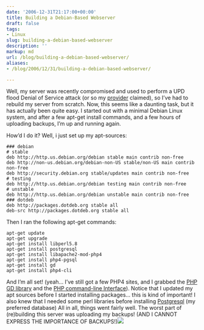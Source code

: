 ```yaml
---
date: '2006-12-31T21:17:00+00:00'
title: Building a Debian-Based Webserver
draft: false
tags:
- Linux
slug: building-a-debian-based-webserver
description: ''
markup: md
url: /blog/building-a-debian-based-webserver/
aliases:
- /blog/2006/12/31/building-a-debian-based-webserver/

---
```


Well, my server was recently compromised and used to perform a UPD flood Denial of Service attack (or so my [provider](http://www.1and1.com/?k_id=7289629) claimed), so I’ve had to rebuild my server from scratch. Now, this seems like a daunting task, but it has actually been quite easy. I started out with a minimal Debian Linux system, and after a few apt-get install commands, and a few hours of uploading backups, I’m up and running again.  
  
How’d I do it? Well, i just set up my apt-sources:  
  

```
### debian  
# stable  
deb http://http.us.debian.org/debian stable main contrib non-free  
deb http://non-us.debian.org/debian-non-US stable/non-US main contrib non-free  
deb http://security.debian.org stable/updates main contrib non-free  
# testing  
deb http://http.us.debian.org/debian testing main contrib non-free  
# unstable  
deb http://http.us.debian.org/debian unstable main contrib non-free  
### dotdeb  
deb http://packages.dotdeb.org stable all  
deb-src http://packages.dotdeb.org stable all
```
  
Then I ran the following apt-get commands:  

```
apt-get update  
apt-get upgrade  
apt-get install libperl5.8  
apt-get install postgresql  
apt-get install libapache2-mod-php4  
apt-get install php4-pgsql  
apt-get install gd  
apt-get install php4-cli
```
  
And I’m all set! (yeah... I’ve still got a few PHP4 sites, and I grabbed the [PHP GD library](http://php.net/gd) and the [PHP command-line Interface](http://php.net/features.commandline)). Notice that I updated my apt sources before I started installing packages... this is kind of important! I also knew that I needed some perl libraries before installing [Postgresql](http://www.postgresql.org/) (my preferred database) All in all, things went fairly well. The worst part of (re)building this server was uploading my backups! (AND I CANNOT EXPRESS THE IMPORTANCE OF BACKUPS!)![](https://blogger.googleusercontent.com/tracker/4123748873183487963-2188106155647904337?l=bradmontgomery.blogspot.com)